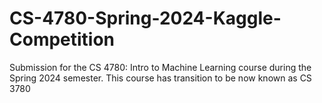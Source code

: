# CS-4780-Spring-2024-Kaggle-Competition
Submission for the CS 4780:  Intro to Machine Learning course during the Spring 2024 semester. This course has transition to be now known as CS 3780
